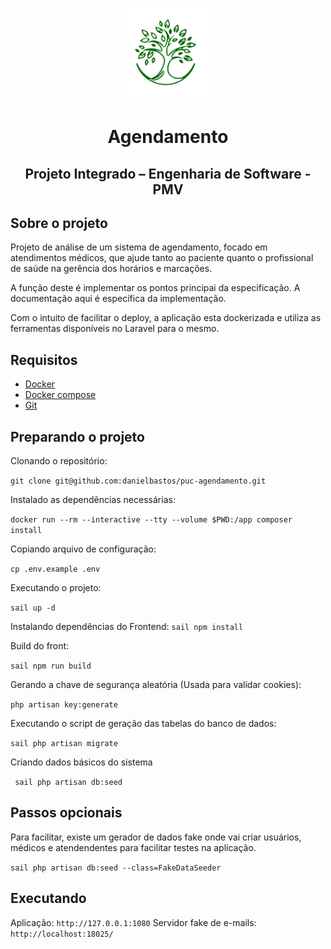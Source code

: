 <p align="center">
    <img align="center" src="/public/images/logo.svg" width="150" alt="Agendamento">
    <h1 align="center"> Agendamento </h1>
    <h2 align="center"> Projeto Integrado – Engenharia de Software - PMV </h2>
</p>


## Sobre o projeto

Projeto de análise de um sistema de agendamento, focado em atendimentos médicos, que ajude tanto ao paciente quanto o profissional de saúde na gerência dos horários e marcações.

A função deste é implementar os pontos principai da especificação. A documentação aqui é específica da implementação. 

Com o intuito de facilitar o deploy, a aplicação esta dockerizada e utiliza as ferramentas disponíveis no Laravel para o mesmo. 

## Requisitos
- [Docker](https://www.docker.com/)
- [Docker compose](https://docs.docker.com/compose/)
- [Git](https://git-scm.com/)

## Preparando o projeto

Clonando o repositório:

``git clone git@github.com:danielbastos/puc-agendamento.git``

Instalado as dependências necessárias:

``docker run --rm --interactive --tty --volume $PWD:/app composer install``

Copiando arquivo de configuração:

``cp .env.example .env``

Executando o projeto:

``sail up -d``

Instalando dependências do Frontend:
``sail npm install``

Build do front:

``sail npm run build``

Gerando a chave de segurança aleatória (Usada para validar cookies):

``php artisan key:generate``

Executando o script de geração das tabelas do banco de dados:

``sail php artisan migrate``

Criando dados básicos do sistema

`` sail php artisan db:seed``

## Passos opcionais
Para facilitar, existe um gerador de dados fake onde vai criar usuários, médicos e atendendentes para facilitar testes na aplicação.

``sail php artisan db:seed --class=FakeDataSeeder``

## Executando

Aplicação: ``http://127.0.0.1:1080``
Servidor fake de e-mails: ``http://localhost:18025/``
